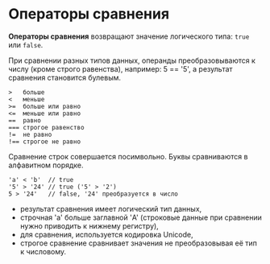 # Операторы сравнения
**Операторы сравнения** возвращают значение логического типа: `true` или `false`.

При сравнении разных типов данных, операнды преобразовываются к числу (кроме строго равенства), например: 5 == '5', а результат сравнения становится булевым.

    >   больше
    <   меньше
    >=  больше или равно
    <=  меньше или равно
    ==  равно
    === строгое равенство
    !=  не равно
    !== строгое не равно

Сравнение строк совершается посимвольно. Буквы сравниваются в алфавитном порядке.

    'a' < 'b'  // true
    '5' > '24' // true ('5' > '2')
    5 > '24'   // false, '24' преобразуется в число

- результат сравнения имеет логический тип данных,
- строчная 'a' больше заглавной 'A' (строковые данные при сравнении нужно приводить к нижнему регистру),
- для сравнения, используется кодировка Unicode,
- строгое сравнение сравнивает значения не преобразовывая её тип к числовому.
